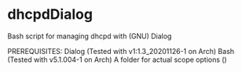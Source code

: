 # dhcpdDialog
Bash script for managing dhcpd with (GNU) Dialog

PREREQUISITES:
Dialog (Tested with v1:1.3_20201126-1 on Arch)
Bash (Tested with v5.1.004-1 on Arch)
A folder for actual scope options ()
